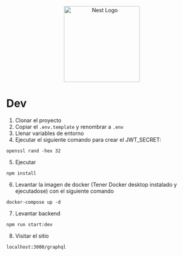 <p align="center">
  <a href="http://nestjs.com/" target="blank"><img src="https://nestjs.com/img/logo-small.svg" width="200" alt="Nest Logo" /></a>
</p>

# Dev

1. Clonar el proyecto
2. Copiar el `.env.template` y renombrar a `.env`
3. Llenar variables de entorno
4. Ejecutar el siguiente comando para crear el JWT_SECRET: 
```
openssl rand -hex 32
```

5. Ejecutar

```
npm install
```

6. Levantar la imagen de docker (Tener Docker desktop instalado y ejecutadose) con el siguiente comando

```
docker-compose up -d
```

7. Levantar backend

```
npm run start:dev
```

8. Visitar el sitio

```
localhost:3000/graphql
```
